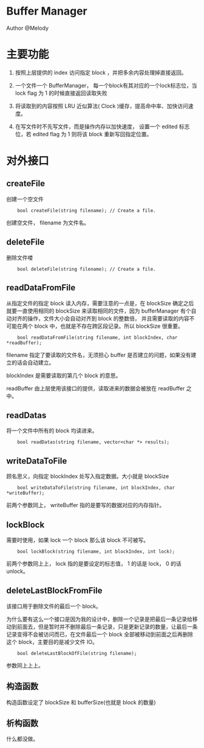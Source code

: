 # Buffer Manager

Author @Melody

# 主要功能

1. 按照上层提供的 index 访问指定 block ，并把多余内容处理掉直接返回。

2. 一个文件一个 BufferManager， 每一个block有其对应的一个lock标志位，当 lock flag 为 1 的时候直接返回读取失败


3. 将读取到的内容按照 LRU 近似算法( Clock )缓存，提高命中率、加快访问速度。

4. 在写文件时不先写文件，而是操作内存以加快速度， 设置一个 edited 标志位，若 edited flag 为 1 则将该 block 重新写回指定位置。

# 对外接口

## createFile

创建一个空文件

```
    bool createFile(string filename); // Create a file.
```

创建空文件， filename 为文件名。

## deleteFile

删除文件喽

```
    bool deleteFile(string filename); // Create a file.
```

## readDataFromFile

从指定文件的指定 block 读入内存，需要注意的一点是，在 blockSize 确定之后就要一直使用相同的 blockSize 来读取相同的文件，因为 bufferManager 有个自动对齐的操作，文件大小会自动对齐到 block 的整数倍， 并且需要读取的内容不可能在两个 block 中，也就是不存在跨区段记录。所以 blockSize 很重要。

```
    bool readDataFromFile(string filename, int blockIndex, char *readBuffer);
```

filename 指定了要读取的文件名，无须担心 buffer 是否建立的问题，如果没有建立的话会自动建立。

blockIndex 是需要读取的第几个 block 的意思。

readBuffer 由上层使用该接口的提供，读取进来的数据会被放在 readBuffer 之中。

## readDatas

将一个文件中所有的 block 均读进来。

```
    bool readDatas(string filename, vector<char *> results);
```



## writeDataToFile

顾名思义，向指定 blockIndex 处写入指定数据。大小就是 blockSize

```
    bool writeDataToFile(string filename, int blockIndex, char *writeBuffer); 
```

前两个参数同上， writeBuffer 指的是要写的数据对应的内存指针。

## lockBlock

需要时使用，如果 lock 一个 block 那么该 block 不可被写。

```
	bool lockBlock(string filename, int blockIndex, int lock);
```

前两个参数同上上， lock 指的是要设定的标志值， 1 的话是 lock， 0 的话 unlock。

## deleteLastBlockFromFile

该接口用于删除文件的最后一个 block。

为什么要有这么一个接口是因为我的设计中，删除一个记录是把最后一条记录给移动到前面去，但是暂时并不删除最后一条记录，只是更新记录的数量，让最后一条记录变得不会被访问而已，在文件最后一个 block 全部被移动到前面之后再删除这个 block，主要目的是减少文件 IO。

```
	bool deleteLastBlockOfFile(string filename);
```

参数同上上上。

## 构造函数

构造函数设定了 blockSize 和 bufferSize(也就是 block 的数量)

## 析构函数

什么都没做。